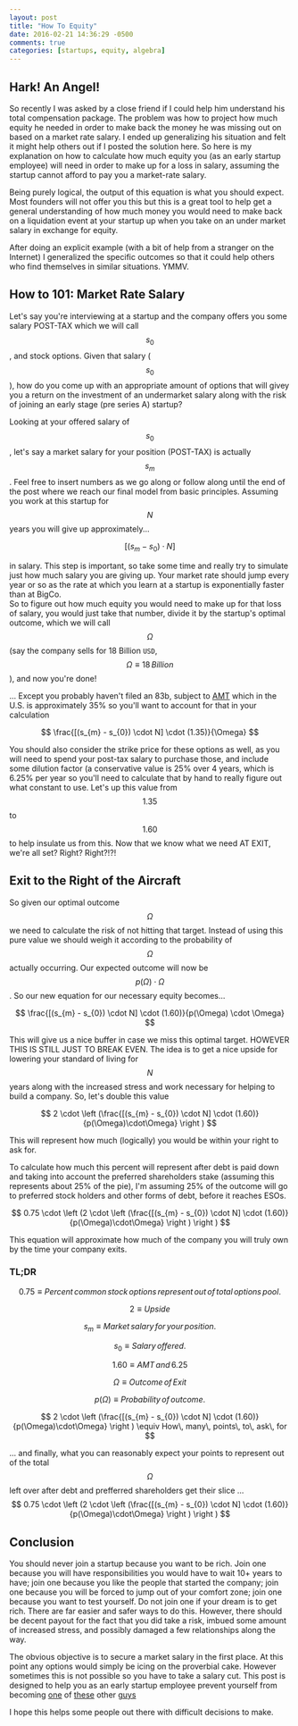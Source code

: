 ```yaml
---
layout: post
title: "How To Equity"
date: 2016-02-21 14:36:29 -0500
comments: true
categories: [startups, equity, algebra]
---
```


## Hark! An Angel!

So recently I was asked by a close friend if I could help him understand his total compensation package.  The problem was how to project how much equity he needed in order to make back the money he was missing out on based on a market rate salary.  I ended up generalizing his situation and felt it might help others out if I posted the solution here.  So here is my explanation on how to calculate how much equity you (as an early startup employee) will need in order to make up for a loss in salary, assuming the startup cannot afford to pay you a market-rate salary.


Being purely logical, the output of this equation is what you should expect.  Most founders will not offer you this but this is a great tool to help get a 
general understanding of how much money you would need to make back on a liquidation event at your startup up when you take on an under market salary in exchange for equity.

<!-- more -->

After doing an explicit example (with a bit of help from a stranger on the Internet) I generalized the specific outcomes so that it could help others who find themselves in similar situations.  YMMV.

## How to 101: Market Rate Salary

Let's say you're interviewing at a startup and the company offers you some salary POST-TAX which we will call $$s_{0}$$, and stock options.  Given that salary 
($$s_{0}$$), how do you come up with an appropriate amount of options that will givey you a return on the investment of an undermarket salary along 
with the risk of joining an early stage (pre series A) startup?  

Looking at your offered salary of $$s_{0}$$, let's say a market salary for your position (POST-TAX) is actually $$s_{m}$$.  Feel free to insert numbers as we go along or follow along until the end of the post where we reach our final model from basic principles.
Assuming you work at this startup for $$N$$ years you will give up approximately...  

$$
[(s_{m} - s_{0}) \cdot N]
$$

in salary.  This step is important, so take some time and really try to simulate just how much salary you are giving up.  Your market rate should jump every year
 or so as the rate at which you learn at a startup is exponentially faster than at BigCo.  
So to figure out how much equity you would need to make up for that loss of salary, you would just take that number, divide it by the startup's optimal outcome,
which we will call $$\Omega$$ (say the company sells for 18 Billion `USD`, $$\Omega \equiv 18\,Billion$$), and now you're done!

... Except you probably haven't filed an 83b, subject to [AMT](https://en.wikipedia.org/wiki/Alternative_minimum_tax) which in the U.S. is approximately 35% so you'll want to account for that in your calculation

$$
\frac{[(s_{m} - s_{0}) \cdot N] \cdot (1.35)}{\Omega}
$$

You should also consider the strike price for these options as well, as you will need to spend your post-tax salary to purchase those, and include some dilution factor (a conservative value is 25% over 4 years, which is 6.25% per year so you'll need to calculate that by hand to really figure out what constant to use.  Let's up this value from $$1.35$$ to $$1.60$$ to help insulate us from this.  Now that we know what we need AT EXIT, we're all set? Right? Right?!?! 

## Exit to the Right of the Aircraft

So given our optimal outcome $$\Omega$$ we need to calculate the risk of not hitting that target.  Instead of using this pure value we should weigh it according to the probability of $$\Omega$$ actually occurring.  Our expected outcome will now be $$p(\Omega) \cdot \Omega$$.  So our new equation for our necessary equity becomes...

$$
\frac{[(s_{m} - s_{0}) \cdot N] \cdot (1.60)}{p(\Omega) \cdot \Omega}
$$

This will give us a nice buffer in case we miss this optimal target.  HOWEVER THIS IS STILL JUST TO BREAK EVEN.
The idea is to get a nice upside for lowering your standard of living for $$N$$ years along with the increased stress and work necessary for helping to build a company.  So, let's double this value

$$
2 \cdot \left (\frac{[(s_{m} - s_{0}) \cdot N] \cdot (1.60)}{p(\Omega)\cdot\Omega}  \right )
$$

This will represent how much (logically) you would be within your right to ask for. 

To calculate how much this percent will represent after debt is paid down and taking into account the preferred shareholders stake (assuming this represents about 25% of the pie), I'm assuming 25% of the outcome  will go to preferred stock holders and other forms of debt, before it reaches ESOs.

$$
0.75 \cdot \left (2 \cdot \left (\frac{[(s_{m} - s_{0}) \cdot N] \cdot (1.60)}{p(\Omega)\cdot\Omega}  \right ) \right )
$$

This equation will approximate how much of the company you will truly own by the time your company exits.

### TL;DR


$$0.75 \equiv Percent\, common\, stock\, options\, represent\, out\, of\, total\, options\, pool. $$

$$2 \equiv Upside$$

$$s_{m} \equiv Market\, salary\, for\, your\, position.$$

$$s_{0} \equiv Salary\, offered.$$

$$1.60 \equiv AMT\, and\, 6.25%\, dilution\, /\, annum.$$

$$\Omega \equiv Outcome\, of\, Exit$$

$$p(\Omega) \equiv Probability\, of\, outcome.$$

$$
2 \cdot \left (\frac{[(s_{m} - s_{0}) \cdot N] \cdot (1.60)}{p(\Omega)\cdot\Omega}  \right ) \equiv How\, many\, points\, to\, ask\, for
$$

... and finally, what you can reasonably expect your points to represent out of the total $$\Omega$$ left over after debt and prefferred shareholders get their 
slice ...
$$
0.75 \cdot \left (2 \cdot \left (\frac{[(s_{m} - s_{0}) \cdot N] \cdot (1.60)}{p(\Omega)\cdot\Omega}  \right ) \right )
$$

## Conclusion

You should never join a startup because you want to be rich.  Join one because you will have responsibilities you would have to wait 10+ years to have; join one 
because you like the people that started the company;  join one because you will be forced to jump out of your comfort zone; join one because you want to test
yourself.  Do not join one if your dream is to get rich.  There are far easier and safer ways to do this.  However, there should be decent payout for the fact that you did take a risk, imbued some amount of increased stress, and possibly damaged a few relationships along the way.

The obvious objective is to secure a market salary in the first place.  At this point any options would simply be icing on the proverbial cake.  However sometimes 
this is not possible so you have to take a salary cut.  This post is designed to help you as an early startup employee prevent yourself from becoming [one](http://www.nytimes.com/2015/12/27/technology/when-a-unicorn-start-up-stumbles-its-employees-get-hurt.html?_r=0) of [these](http://blog.nawbo-sv.org/incentive-stock-option-horror-story/) other [guys](http://venturebeat.com/2012/02/27/a-classic-startup-horror-story-the-ma-bait-and-switch/)

I hope this helps some people out there with difficult decisions to make.

